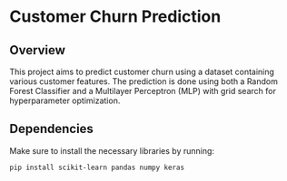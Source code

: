 # Customer Churn Prediction

## Overview

This project aims to predict customer churn using a dataset containing various customer features.
The prediction is done using both a Random Forest Classifier and a Multilayer Perceptron (MLP) with grid search for hyperparameter optimization.

## Dependencies

Make sure to install the necessary libraries by running:

```bash
pip install scikit-learn pandas numpy keras
